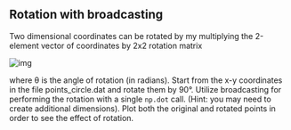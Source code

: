 ## Rotation with broadcasting

Two dimensional coordinates can be rotated by my multiplying the 2-element
vector of coordinates by 2x2 rotation matrix

<!--- Equation
R = 
\begin{pmatrix}
\cos(\theta) & -\sin(\theta) \\
\sin(\theta) & \cos(\theta) \\
\end{pmatrix}
--->

![img](http://quicklatex.com/cache3/9c/ql_ee4015bef241c06a5119104118f9a19c_l3.png)

where θ is the angle of rotation (in radians). Start from the x-y coordinates
in the file points_circle.dat and rotate them by 90°. Utilize broadcasting for
performing the rotation with a single `np.dot` call. (Hint: you may need to
create additional dimensions). Plot both the original and rotated points in
order to see the effect of rotation.

